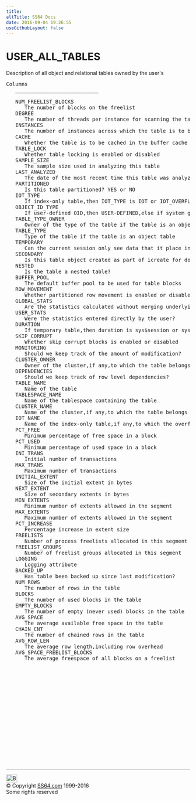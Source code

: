 ```yaml
---
title:
altTitle: SS64 Docs
date: 2016-09-04 19:26:55
useGithubLayout: false
---
```

<!-- #BeginLibraryItem "/Library/head_orad.lbi" --><!-- #EndLibraryItem --><h1>USER_ALL_TABLES </h1><p> Description of all object and relational tables owned by the user's </p> 
 
<pre>Columns
   ___________________________
 
   NUM_FREELIST_BLOCKS
      The number of blocks on the freelist
   DEGREE
      The number of threads per instance for scanning the table
   INSTANCES
      The number of instances across which the table is to be scanned
   CACHE
      Whether the table is to be cached in the buffer cache
   TABLE_LOCK
      Whether table locking is enabled or disabled
   SAMPLE_SIZE
      The sample size used in analyzing this table
   LAST_ANALYZED
      The date of the most recent time this table was analyzed
   PARTITIONED
      Is this table partitioned? YES or NO
   IOT_TYPE
      If index-only table,then IOT_TYPE is IOT or IOT_OVERFLOW or IOT_MAPPING else NULL
   OBJECT_ID_TYPE
      If user-defined OID,then USER-DEFINED,else if system generated OID,then SYSTEM GENERATED
   TABLE_TYPE_OWNER
      Owner of the type of the table if the table is an object table
   TABLE_TYPE
      Type of the table if the table is an object table
   TEMPORARY
      Can the current session only see data that it place in this object itself?
   SECONDARY
      Is this table object created as part of icreate for domain indexes?
   NESTED
      Is the table a nested table?
   BUFFER_POOL
      The default buffer pool to be used for table blocks
   ROW_MOVEMENT
      Whether partitioned row movement is enabled or disabled
   GLOBAL_STATS
      Are the statistics calculated without merging underlying partitions?
   USER_STATS
      Were the statistics entered directly by the user?
   DURATION
      If temporary table,then duration is sys$session or sys$transaction else NULL
   SKIP_CORRUPT
      Whether skip corrupt blocks is enabled or disabled
   MONITORING
      Should we keep track of the amount of modification?
   CLUSTER_OWNER
      Owner of the cluster,if any,to which the table belongs
   DEPENDENCIES
      Should we keep track of row level dependencies?
   TABLE_NAME
      Name of the table
   TABLESPACE_NAME
      Name of the tablespace containing the table
   CLUSTER_NAME
      Name of the cluster,if any,to which the table belongs
   IOT_NAME
      Name of the index-only table,if any,to which the overflow or mapping table entry belongs
   PCT_FREE
      Minimum percentage of free space in a block
   PCT_USED
      Minimum percentage of used space in a block
   INI_TRANS
      Initial number of transactions
   MAX_TRANS
      Maximum number of transactions
   INITIAL_EXTENT
      Size of the initial extent in bytes
   NEXT_EXTENT
      Size of secondary extents in bytes
   MIN_EXTENTS
      Minimum number of extents allowed in the segment
   MAX_EXTENTS
      Maximum number of extents allowed in the segment
   PCT_INCREASE
      Percentage increase in extent size
   FREELISTS
      Number of process freelists allocated in this segment
   FREELIST_GROUPS
      Number of freelist groups allocated in this segment
   LOGGING
      Logging attribute
   BACKED_UP
      Has table been backed up since last modification?
   NUM_ROWS
      The number of rows in the table
   BLOCKS
      The number of used blocks in the table
   EMPTY_BLOCKS
      The number of empty (never used) blocks in the table
   AVG_SPACE
      The average available free space in the table
   CHAIN_CNT
      The number of chained rows in the table
   AVG_ROW_LEN
      The average row length,including row overhead
   AVG_SPACE_FREELIST_BLOCKS
      The average freespace of all blocks on a freelist

</pre><!-- #BeginLibraryItem "/Library/foot_orad.lbi" --><p>
<!-- oracle-footer -->
<ins class="adsbygoogle" style="display:inline-block;width:300px;height:250px" data-ad-client="ca-pub-6140977852749469" data-ad-slot="4275490898"></ins>
<script>
(adsbygoogle = window.adsbygoogle || []).push({});
</script></p>
<hr>
<div id="bl" class="footer"><a href="USER_ALL_TABLES.html#"><img src="../images/top.png" width="30" height="22" alt="Back to the Top"></a></div>
<div id="br" class="footer, tagline">© Copyright <a href="http://ss64.com/">SS64.com</a> 1999-2016<br>
Some rights reserved</div>
<!-- #EndLibraryItem -->


